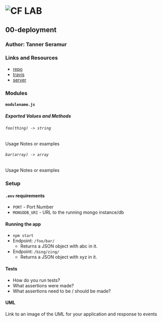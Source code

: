![CF](http://i.imgur.com/7v5ASc8.png) LAB
=================================================

## 00-deployment

### Author: Tanner Seramur

### Links and Resources
* [repo](https://github.com/TannerSeramur/00-deployment)
* [travis](https://www.travis-ci.com/TannerSeramur/00-deployment)
* [server](http://xyz.com)


### Modules
#### `modulename.js`
##### Exported Values and Methods

###### `foo(thing) -> string`
Usage Notes or examples

###### `bar(array) -> array`
Usage Notes or examples

### Setup
#### `.env` requirements
* `PORT` - Port Number
* `MONGODB_URI` - URL to the running mongo instance/db

#### Running the app
* `npm start`
* Endpoint: `/foo/bar/`
  * Returns a JSON object with abc in it.
* Endpoint: `/bing/zing/`
  * Returns a JSON object with xyz in it.

#### Tests
* How do you run tests?
* What assertions were made?
* What assertions need to be / should be made?

#### UML
Link to an image of the UML for your application and response to events
